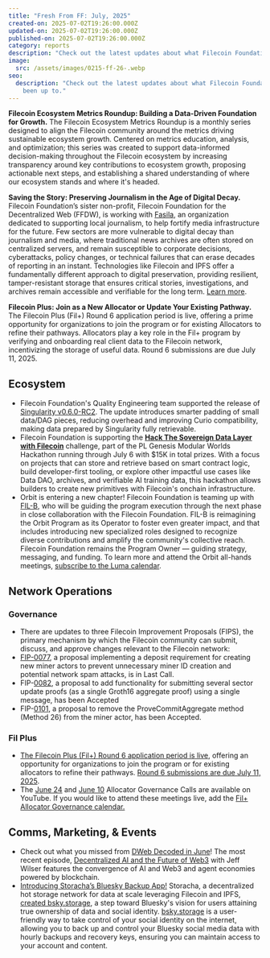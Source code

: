 ```yaml
---
title: "Fresh From FF: July, 2025"
created-on: 2025-07-02T19:26:00.000Z
updated-on: 2025-07-02T19:26:00.000Z
published-on: 2025-07-02T19:26:00.000Z
category: reports
description: "Check out the latest updates about what Filecoin Foundation has been up to."
image:
  src: /assets/images/0215-ff-26-.webp
seo:
  description: "Check out the latest updates about what Filecoin Foundation has
    been up to."
---
```


​​**Filecoin Ecosystem Metrics Roundup: Building a Data-Driven Foundation for Growth.** The Filecoin Ecosystem Metrics Roundup is a monthly series designed to align the Filecoin community around the metrics driving sustainable ecosystem growth. Centered on metrics education, analysis, and optimization; this series was created to support data-informed decision-making throughout the Filecoin ecosystem by increasing transparency around key contributions to ecosystem growth, proposing actionable next steps, and establishing a shared understanding of where our ecosystem stands and where it's headed.

**Saving the Story: Preserving Journalism in the Age of Digital Decay.** Filecoin Foundation’s sister non-profit, Filecoin Foundation for the Decentralized Web (FFDW), is working with [Fasila](https://www.fasila-inc.com/), an organization dedicated to supporting local journalism, to help fortify media infrastructure for the future. Few sectors are more vulnerable to digital decay than journalism and media, where traditional news archives are often stored on centralized servers, and remain susceptible to corporate decisions, cyberattacks, policy changes, or technical failures that can erase decades of reporting in an instant. Technologies like Filecoin and IPFS offer a fundamentally different approach to digital preservation, providing resilient, tamper-resistant storage that ensures critical stories, investigations, and archives remain accessible and verifiable for the long term. [Learn more](/blog/saving-the-story-preserving-journalism-in-the-age-of-digital-decay).

**Filecoin Plus: Join as a New Allocator or Update Your Existing Pathway.** The Filecoin Plus (Fil+) Round 6 application period is live, offering a prime opportunity for organizations to join the program or for existing Allocators to refine their pathways. Allocators play a key role in the Fil+ program by verifying and onboarding real client data to the Filecoin network, incentivizing the storage of useful data. Round 6 submissions are due July 11, 2025.

## Ecosystem

- Filecoin Foundation's Quality Engineering team supported the release of [Singularity v0.6.0-RC2](https://github.com/data-preservation-programs/singularity/releases). The update introduces smarter padding of small data/DAG pieces, reducing overhead and improving Curio compatibility, making data prepared by Singularity fully retrievable. 
- Filecoin Foundation is supporting the **[Hack The Sovereign Data Layer with Filecoin](https://plgenesis.devspot.app/en?activeTab=overview&challenge=filecoin-foundation)** challenge, part of the PL Genesis Modular Worlds Hackathon running through July 6 with $15K in total prizes. With a focus on projects that can store and retrieve based on smart contract logic, build developer-first tooling, or explore other impactful use cases like Data DAO, archives, and verifiable AI training data, this hackathon allows builders to create new primitives with Filecoin's onchain infrastructure.
- Orbit is entering a new chapter! Filecoin Foundation is teaming up with [FIL-B](http://fil.builders), who will be guiding the program execution through the next phase in close collaboration with the Filecoin Foundation. FIL-B is reimagining the Orbit Program as its Operator to foster even greater impact, and that includes introducing new specialized roles designed to recognize diverse contributions and amplify the community's collective reach. Filecoin Foundation remains the Program Owner — guiding strategy, messaging, and funding. To learn more and attend the Orbit all-hands meetings, [subscribe to the Luma calendar](https://lu.ma/filecoinorbit). 

## Network Operations

### Governance

- There are updates to three Filecoin Improvement Proposals (FIPS), the primary mechanism by which the Filecoin community can submit, discuss, and approve changes relevant to the Filecoin network:
- [FIP-0077](https://github.com/filecoin-project/FIPs/blob/master/FIPS/fip-0077.md), a proposal implementing a deposit requirement for creating new miner actors to prevent unnecessary miner ID creation and potential network spam attacks, is in Last Call.
- FIP-[0082](https://github.com/filecoin-project/FIPs/blob/master/FIPS/fip-0082.md), a proposal to add functionality for submitting several sector update proofs (as a single Groth16 aggregate proof) using a single message, has been Accepted
- FIP-[0101](https://github.com/filecoin-project/FIPs/blob/master/FIPS/fip-0101.md), a proposal to remove the ProveCommitAggregate method (Method 26) from the miner actor, has been Accepted.

### Fil Plus 

- [The Filecoin Plus (Fil+) Round 6 application period is live](/blog/filecoin-plus-join-as-a-new-allocator-or-update-your-existing-pathway), offering an opportunity for organizations to join the program or for existing allocators to refine their pathways. [Round 6 submissions are due July 11, 2025](/blog/filecoin-plus-join-as-a-new-allocator-or-update-your-existing-pathway).
- The [June 24](https://www.youtube.com/watch?v=v6toHJvME-k) and [June 10](https://www.youtube.com/watch?v=ytSDr9xt_Qs) Allocator Governance Calls are available on YouTube. If you would like to attend these meetings live, add the [Fil+ Allocator Governance calendar.](https://calendar.google.com/calendar/embed?src=c_k1gkfoom17g0j8c6bam6uf43j0%40group.calendar.google.com&ctz=America%2FLos_Angeles)

## Comms, Marketing, & Events

- Check out what you missed from [DWeb Decoded in June](https://www.youtube.com/playlist?list=PLp3zrT1ewY0micCUXk2G1B1-ukbpuclJy)! The most recent episode, [Decentralized AI and the Future of Web3](https://www.youtube.com/watch?v=omrFIOgq0iU&list=PLp3zrT1ewY0micCUXk2G1B1-ukbpuclJy&index=1) with Jeff Wilser features the convergence of AI and Web3 and agent economies powered by blockchain.
- [Introducing Storacha’s Bluesky Backup App!](https://bsky.app/profile/storacha.network/post/3lrgja7t6uc24) Storacha, a decentralized hot storage network for data at scale leveraging Filecoin and IPFS, [created bsky.storage](https://medium.com/@storacha/introducing-bsky-storage-own-your-social-identity-aa386944e7c7), a step toward Bluesky's vision for users attaining true ownership of data and social identity. [bsky.storage](https://bsky.storage/) is a user-friendly way to take control of your social identity on the internet, allowing you to back up and control your Bluesky social media data with hourly backups and recovery keys, ensuring you can maintain access to your account and content.
